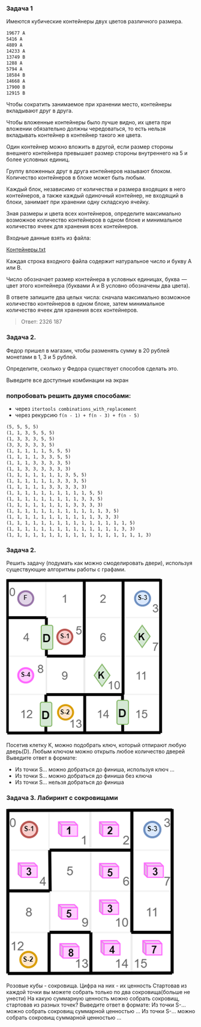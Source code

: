 ### Задача 1
Имеются кубические контейнеры двух цветов различного размера.
```
19677 A
5416 A
4889 A
14233 A
13749 B
1288 A
5794 A
18584 B
14668 A
17900 B
12915 B
```

Чтобы сократить занимаемое при хранении место, контейнеры вкладывают друг в друга.

Чтобы вложенные контейнеры было лучше видно, их цвета при вложении обязательно должны чередоваться, то есть нельзя вкладывать контейнер в контейнер такого же цвета.

Один контейнер можно вложить в другой, если размер стороны внешнего контейнера превышает размер стороны внутреннего на 5 и более условных единиц.

Группу вложенных друг в друга контейнеров называют блоком. Количество контейнеров в блоке может быть любым.

Каждый блок, независимо от количества и размера входящих в него контейнеров, а также каждый одиночный контейнер, не входящий в блоки, занимает при хранении одну складскую ячейку.

Зная размеры и цвета всех контейнеров, определите максимально возможное количество контейнеров в одном блоке и минимальное количество ячеек для хранения всех контейнеров.

Входные данные взять из файла:

[Контейнеры.txt](boxes1.txt)

Каждая строка входного файла содержит натуральное число и букву A или B.

Число обозначает размер контейнера в условных единицах, буква  — цвет этого контейнера (буквами A и B условно обозначены два цвета).

В ответе запишите два целых числа: сначала максимально возможное количество контейнеров в одном блоке, затем минимальное количество ячеек для хранения всех контейнеров.

> Ответ: 2326 187


### Задача 2.

Федор пришел в магазин, чтобы разменять сумму в 20 рублей монетами в 1, 3 и 5 рублей. 

Определите, сколько у Федора существует способов сделать это. 

Выведите все доступные комбинации на экран

### попробовать решить двумя способами:

* через `itertools combinations_with_replacement`
* через рекурсию `f(n - 1) + f(n - 3) + f(n - 5)`


```
(5, 5, 5, 5)
(1, 1, 3, 5, 5, 5)
(1, 3, 3, 3, 5, 5)
(3, 3, 3, 3, 3, 5)
(1, 1, 1, 1, 1, 5, 5, 5)
(1, 1, 1, 1, 3, 3, 5, 5)
(1, 1, 1, 3, 3, 3, 3, 5)
(1, 1, 3, 3, 3, 3, 3, 3)
(1, 1, 1, 1, 1, 1, 1, 3, 5, 5)
(1, 1, 1, 1, 1, 1, 3, 3, 3, 5)
(1, 1, 1, 1, 1, 3, 3, 3, 3, 3)
(1, 1, 1, 1, 1, 1, 1, 1, 1, 1, 5, 5)
(1, 1, 1, 1, 1, 1, 1, 1, 1, 3, 3, 5)
(1, 1, 1, 1, 1, 1, 1, 1, 3, 3, 3, 3)
(1, 1, 1, 1, 1, 1, 1, 1, 1, 1, 1, 1, 3, 5)
(1, 1, 1, 1, 1, 1, 1, 1, 1, 1, 1, 3, 3, 3)
(1, 1, 1, 1, 1, 1, 1, 1, 1, 1, 1, 1, 1, 1, 1, 5)
(1, 1, 1, 1, 1, 1, 1, 1, 1, 1, 1, 1, 1, 1, 3, 3)
(1, 1, 1, 1, 1, 1, 1, 1, 1, 1, 1, 1, 1, 1, 1, 1, 1, 3)

```

### Задача 2.

Решить задачу (подумать как можно смоделировать двери), используя существующие алгоритмы работы с графами.

![](img/task_bfs_1.png)

Посетив клетку K, можно подобрать ключ, который отпирают любую дверь(D). 
Любым ключом можно открыть любое количество дверей
Выведите ответ в формате:

* Из точки S… можно добраться до финиша, используя ключ ... 
* Из точки S… можно добраться до финиша без ключа
* Из точки S… нельзя добраться до финиша


### Задача 3. Лабиринт с сокровищами

![](img/task_bfs_2.png)

Розовые кубы - сокровища. 
Цифра на них - их ценность
Стартовав из каждой точки вы можете собрать только по два сокровища(больше не унести)
На какую суммарную ценность можно собрать сокровищ, стартовав из разных точек?
Выведите ответ в формате:
Из точки S-... можно собрать сокровищ суммарной ценностью ... 
Из точки S-... можно собрать сокровищ суммарной ценностью ...